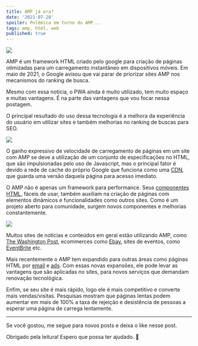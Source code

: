 ```yaml
---
title: AMP já era?
date: '2021-07-28'
spoiler: Polêmica em torno do AMP...
tags: amp, html, web
published: true
---
```


![](https://firebasestorage.googleapis.com/v0/b/from-tatooine.appspot.com/o/amp-ja-era%2Famp-1.png?alt=media&token=dfc2587e-cd9b-45e4-a5ff-466af2ce8911)

AMP é um framework HTML criado pelo google para criação de páginas otimizadas para um carregamento instantâneo em dispositivos móveis. Em maio de 2021, o Google avisou que vai parar de priorizar sites AMP nos mecanismos do ranking de busca.

Mesmo com essa notícia, o PWA ainda é muito utilizado, tem muito espaço e muitas vantagens. É na parte das vantagens que vou focar nessa postagem.

O principal resultado do uso dessa tecnologia é a melhora da experiência do usuário em utilizar sites e também melhorias no ranking de buscas para SEO.

![](https://firebasestorage.googleapis.com/v0/b/from-tatooine.appspot.com/o/amp-ja-era%2Famp-2.jpeg?alt=media&token=87e35e7b-8934-4ed2-90b6-f15d0b5e3ad1)

O ganho expressivo de velocidade de carregamento de páginas em um site com AMP se deve a utilização de um conjunto de especificações no HTML, que são impulsionadas pelo uso de Javascript, mas o principal fator é devido a rede de cache do próprio Google que funciona como uma [CDN](https://www.gocache.com.br/cdn/), que guarda uma versão daquela página para acesso imediato.

O AMP não é apenas um framework para performance. Seus [componentes HTML](https://amp.dev/support/faq/platform-and-vendor-partners), fáceis de usar, também auxiliam na criação de páginas com elementos dinâmicos e funcionalidades como outros sites. Como é um projeto aberto para comunidade, surgem novos componentes e melhorias constantemente.

![](https://firebasestorage.googleapis.com/v0/b/from-tatooine.appspot.com/o/amp-ja-era%2Famp-3.jpeg?alt=media&token=9b56327f-476d-41fd-bd50-50bec030d972)

Muitos sites de notícias e conteúdos em geral estão utilizando AMP, como [The Washington Post](https://www.washingtonpost.com), ecommerces como [Ebay](https://www.ebay.com), sites de eventos, como [EventBrite](https://www.eventbrite.com) etc.

Mais recentemente o AMP tem expandido para outras áreas como páginas HTML por [email](https://amp.dev/about/email) e [ads](https://amp.dev/about/ads). Com essas novas expansões, ele pode levar as vantagens que são aplicadas no sites, para novos serviços que demandam renovação tecnológica.

Enfim, se seu site é mais rápido, logo ele é mais competitivo e converte mais vendas/visitas. Pesquisas mostram que páginas lentas podem aumentar em mais de 100% a taxa de rejeição e desistência de pessoas a esperar uma página de carrega lentamente.

---

Se você gostou, me segue para novos posts e deixa o like nesse post.

Obrigado pela leitura! Espero que possa ter ajudado. 🚀

